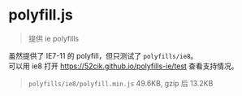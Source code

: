 # polyfill.js

> 提供 ie polyfills

虽然提供了 IE7-11 的 polyfill，但只测试了 `polyfills/ie8`。  
可以用 ie8 打开 <https://52cik.github.io/polyfills-ie/test> 查看支持情况。

> `polyfills/ie8/polyfill.min.js` 49.6KB, gzip 后 13.2KB
